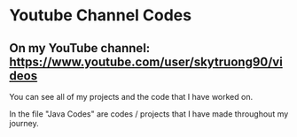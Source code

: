 # Youtube Channel Codes
## On my YouTube channel: https://www.youtube.com/user/skytruong90/videos

You can see all of my projects and the code that I have worked on.

In the file "Java Codes" are codes / projects that I have made throughout my journey. 

